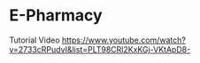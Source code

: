 # E-Pharmacy

Tutorial Video
https://www.youtube.com/watch?v=2733cRPudvI&list=PLT98CRl2KxKGj-VKtApD8- 
